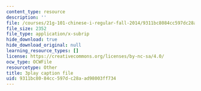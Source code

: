 ```yaml
---
content_type: resource
description: ''
file: /courses/21g-101-chinese-i-regular-fall-2014/9311bc8084cc597dc28aad98003ff734_fRWCYq5qxL4.srt
file_size: 2352
file_type: application/x-subrip
hide_download: true
hide_download_original: null
learning_resource_types: []
license: https://creativecommons.org/licenses/by-nc-sa/4.0/
ocw_type: OCWFile
resourcetype: Other
title: 3play caption file
uid: 9311bc80-84cc-597d-c28a-ad98003ff734
---
```


